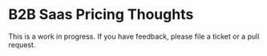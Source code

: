 # B2B Saas Pricing Thoughts

This is a work in progress. If you have feedback, please file a ticket or a pull request.

